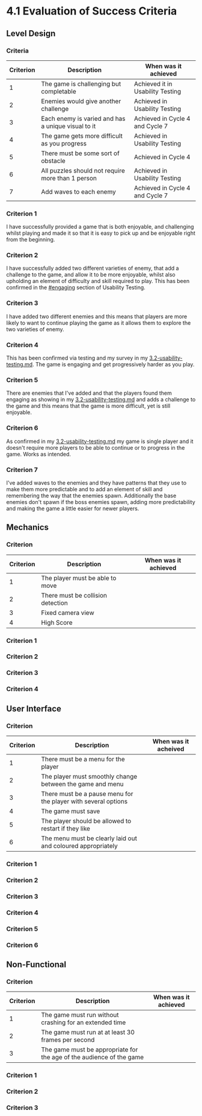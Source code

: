 # 4.1 Evaluation of Success Criteria

## Level Design

### Criteria

| Criterion | Description                                        | When was it achieved             |
| --------- | -------------------------------------------------- | -------------------------------- |
| 1         | The game is challenging but completable            | Achieved it in Usability Testing |
| 2         | Enemies would give another challenge               | Achieved in Usability Testing    |
| 3         | Each enemy is varied and has a unique visual to it | Achieved in Cycle 4 and Cycle 7  |
| 4         | The game gets more difficult as you progress       | Achieved in Usability Testing    |
| 5         | There must be some sort of obstacle                | Achieved in Cycle 4              |
| 6         | All puzzles should not require more than 1 person  | Achieved in Usability Testing    |
| 7         | Add waves to each enemy                            | Achieved in Cycle 4 and Cycle 7  |

### Criterion 1

I have successfully provided a game that is both enjoyable, and challenging whilst playing and made it so that it is easy to pick up and be enjoyable right from the beginning.&#x20;

### Criterion 2

I have successfully added two different varieties of enemy, that add a challenge to the game, and allow it to be more enjoyable, whilst also upholding an element of difficulty and skill required to play. This has been confirmed in the [#engaging](../3-testing/3.2-usability-testing.md#engaging "mention") section of Usability Testing.&#x20;

### Criterion 3

I have added two different enemies and this means that players are more likely to want to continue playing the game as it allows them to explore the two varieties of enemy.&#x20;

### Criterion 4

This has been confirmed via testing and my survey in my [3.2-usability-testing.md](../3-testing/3.2-usability-testing.md "mention"). The game is engaging and get progressively harder as you play.&#x20;

### Criterion 5

There are enemies that I've added and that the players found them engaging as showing in my [3.2-usability-testing.md](../3-testing/3.2-usability-testing.md "mention") and adds a challenge to the game and this means that the game is more difficult, yet is still enjoyable.&#x20;

### Criterion 6

As confirmed in my [3.2-usability-testing.md](../3-testing/3.2-usability-testing.md "mention") my game is single player and it doesn't require more players to be able to continue or to progress in the game. Works as intended.&#x20;

### Criterion 7

I've added waves to the enemies and they have patterns that they use to make them more predictable and to add an element of skill and remembering the way that the enemies spawn. Additionally the base enemies don't spawn if the boss enemies spawn, adding more predictability and making the game a little easier for newer players.&#x20;

## Mechanics

### Criterion

| Criterion | Description                       | When was it achieved |
| --------- | --------------------------------- | -------------------- |
| 1         | The player must be able to move   |                      |
| 2         | There must be collision detection |                      |
| 3         | Fixed camera view                 |                      |
| 4         | High Score                        |                      |

### Criterion 1

### Criterion 2

### Criterion 3

### Criterion 4

## User Interface

### Criterion

| Criterion | Description                                                    | When was it acheived |
| --------- | -------------------------------------------------------------- | -------------------- |
| 1         | There must be a menu for the player                            |                      |
| 2         | The player must smoothly change between the game and menu      |                      |
| 3         | There must be a pause menu for the player with several options |                      |
| 4         | The game must save                                             |                      |
| 5         | The player should be allowed to restart if they like           |                      |
| 6         | The menu must be clearly laid out and coloured appropriately   |                      |

### &#x20;Criterion 1

### Criterion 2

### Criterion 3

### Criterion 4

### Criterion 5

### Criterion 6

## Non-Functional

### Criterion

| Criterion | Description                                                          | When was it achieved |
| --------- | -------------------------------------------------------------------- | -------------------- |
| 1         | The game must run without crashing for an extended time              |                      |
| 2         | The game must run at at least 30 frames per second                   |                      |
| 3         | The game must be appropriate for the age of the audience of the game |                      |

### Criterion 1

### Criterion 2

### Criterion 3
